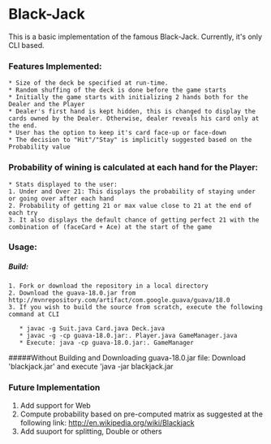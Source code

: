 # Black-Jack
This is a basic implementation of the famous Black-Jack. Currently,  it's only CLI based.
### Features Implemented:
    * Size of the deck be specified at run-time.
    * Random shuffing of the deck is done before the game starts
    * Initially the game starts with initializing 2 hands both for the Dealer and the Player
    * Dealer's first hand is kept hidden, this is changed to display the cards owned by the Dealer. Otherwise, dealer reveals his card only at the end.
    * User has the option to keep it's card face-up or face-down    
    * The decision to "Hit"/"Stay" is implicitly suggested based on the Probability value
### Probability of wining is calculated at each hand for the Player:
    * Stats displayed to the user:
    1. Under and Over 21: This displays the probability of staying under or going over after each hand
    2. Probability of getting 21 or max value close to 21 at the end of each try
    3. It also displays the default chance of getting perfect 21 with the combination of (faceCard + Ace) at the start of the game

### Usage:
##### Build:
    1. Fork or download the repository in a local directory
    2. Download the guava-18.0.jar from http://mvnrepository.com/artifact/com.google.guava/guava/18.0
    3. If you wish to build the source from scratch, execute the following command at CLI
       
       * javac -g Suit.java Card.java Deck.java
       * javac -g -cp guava-18.0.jar:. Player.java GameManager.java
       * Execute: java -cp guava-18.0.jar:. GameManager
       
#####Without Building and Downloading  guava-18.0.jar file:
Download 'blackjack.jar' and execute 'java -jar  blackjack.jar

### Future Implementation
1. Add support for Web
2. Compute probability based on pre-computed matrix as suggested at the following link:
http://en.wikipedia.org/wiki/Blackjack
3. Add suuport for splitting, Double or others




